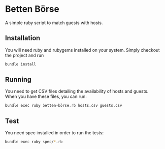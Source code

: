 # Betten Börse

A simple ruby script to match guests with hosts.

## Installation

You will need ruby and rubygems installed on your system. Simply checkout the project and run

```sh
bundle install
```

## Running

You need to get CSV files detailing the availability of hosts and guests. When you have these files, you can run:

```sh
bundle exec ruby betten-börse.rb hosts.csv guests.csv
```

## Test

You need spec installed in order to run the tests:

```sh
bundle exec ruby spec/*.rb
```
